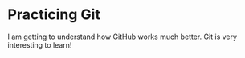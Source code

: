 # Practicing Git

I am getting to understand how GitHub works much better.
Git is very interesting to learn!
